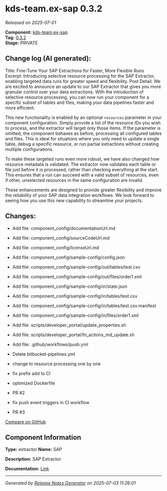 #  kds-team.ex-sap 0.3.2

_Released on 2025-07-01_

**Component:** [kds-team.ex-sap](https://github.com/keboola/component-sap)  
**Tag:** [0.3.2](https://github.com/keboola/component-sap/releases/tag/0.3.2)  
**Stage:** PRIVATE


## Change log (AI generated):
Title: Fine-Tune Your SAP Extractions for Faster, More Flexible Runs
Excerpt: Introducing selective resource processing for the SAP Extractor, enabling targeted data runs for greater speed and flexibility.
Post Detail:
We are excited to announce an update to our SAP Extractor that gives you more granular control over your data extractions. With the introduction of selective resource processing, you can now run your component for a specific subset of tables and files, making your data pipelines faster and more efficient.

This new functionality is enabled by an optional `resources` parameter in your component configuration. Simply provide a list of the resource IDs you wish to process, and the extractor will target only those items. If the parameter is omitted, the component behaves as before, processing all configured tables and files. This is ideal for situations where you only need to update a single table, debug a specific resource, or run partial extractions without creating multiple configurations.

To make these targeted runs even more robust, we have also changed how resource metadata is validated. The extractor now validates each table or file just before it is processed, rather than checking everything at the start. This ensures that a run can succeed with a valid subset of resources, even if other, unselected resources in the same configuration are invalid.

These enhancements are designed to provide greater flexibility and improve the reliability of your SAP data integration workflows. We look forward to seeing how you use this new capability to streamline your projects.



## Changes:



- Add file: component_config/documentationUrl.md 




- Add file: component_config/sourceCodeUrl.md 




- Add file: component_config/licenseUrl.md 




- Add file: component_config/sample-config/config.json 




- Add file: component_config/sample-config/out/tables/test.csv 




- Add file: component_config/sample-config/out/files/order1.xml 




- Add file: component_config/sample-config/in/state.json 




- Add file: component_config/sample-config/in/tables/test.csv 




- Add file: component_config/sample-config/in/tables/test.csv.manifest 




- Add file: component_config/sample-config/in/files/order1.xml 




- Add file: scripts/developer_portal/update_properties.sh 




- Add file: scripts/developer_portal/fn_actions_md_update.sh 




- Add file: .github/workflows/push.yml 




- Delete bitbucket-pipelines.yml 








- change to resource processing one by one 




- fix prefix add to CI 




- optimized Dockerfile 




- PR #2 




- fix push event triggers in CI workflow 






- PR #3 



[Compare on GitHub](https://github.com/keboola/component-sap/compare/0.3.1...0.3.2)



## Component Information
**Type:** extractor
**Name:** SAP

**Description:** SAP Extractor


**Documentation:** [Link](https://github.com/keboola/component-sap/blob/main/README.md)



---
_Generated by [Release Notes Generator](https://github.com/keboola/release-notes-generator)
on 2025-07-03 11:26:01_